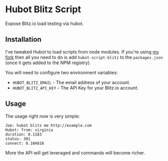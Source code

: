 # Hubot Blitz Script

Expose Blitz.io load testing via hubot.


## Installation

I've tweaked Hubot to load scripts from node modules.  If you're using [my fork](https://github.com/MarkBorcherding/hubot/tree/load-hubot-scripts-from-npm) then
all you need to do is add `hubot-script-blitz` to the `packages.json` (once it gets added
to the NPM registry).

You will need to configure two environment variables:

* `HUBOT_BLITZ_EMAIL` - The email address of your account.
* `HUBOT_BLITZ_API_KEY` - The API Key for your Blitz.io account.

## Usage

The usage right now is very simple:
```
Joe: hubot blitz me http://example.com
Hubot: from: virginia
duration: 0.1183
status: 301
connect: 0.104818
```

More the API will get leveraged and commands will become richer.


